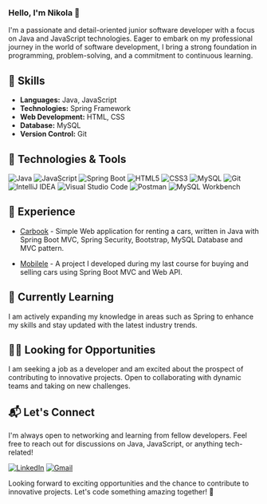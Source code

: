 ### Hello, I'm Nikola  👋

I'm a passionate and detail-oriented junior software developer with a focus on Java and JavaScript technologies. Eager to embark on my professional journey in the world of software development, I bring a strong foundation in programming, problem-solving, and a commitment to continuous learning.

## 🚀 Skills

- **Languages:** Java, JavaScript
- **Technologies:** Spring Framework
- **Web Development:** HTML, CSS
- **Database:** MySQL
- **Version Control:** Git

## 🔧 Technologies & Tools

![Java](https://img.shields.io/badge/Java-007396?style=for-the-badge&logo=java&logoColor=white)
![JavaScript](https://img.shields.io/badge/JavaScript-F7DF1E?style=for-the-badge&logo=javascript&logoColor=black)
![Spring Boot](https://img.shields.io/badge/Spring%20Boot-6DB33F?style=for-the-badge&logo=spring&logoColor=white)
![HTML5](https://img.shields.io/badge/HTML5-E34F26?style=for-the-badge&logo=html5&logoColor=white)
![CSS3](https://img.shields.io/badge/CSS3-1572B6?style=for-the-badge&logo=css3&logoColor=white)
![MySQL](https://img.shields.io/badge/MySQL-4479A1?style=for-the-badge&logo=mysql&logoColor=white)
![Git](https://img.shields.io/badge/Git-F05032?style=for-the-badge&logo=git&logoColor=white)
![IntelliJ IDEA](https://img.shields.io/badge/IntelliJ%20IDEA-000000?style=for-the-badge&logo=intellij-idea&logoColor=white)
![Visual Studio Code](https://img.shields.io/badge/Visual%20Studio%20Code-007ACC?style=for-the-badge&logo=visual-studio-code&logoColor=white)
![Postman](https://img.shields.io/badge/Postman-FF6C37?style=for-the-badge&logo=postman&logoColor=white)
![MySQL Workbench](https://img.shields.io/badge/MySQL%20Workbench-4479A1?style=for-the-badge&logo=mysql&logoColor=white)

## 💼 Experience

- [Carbook](https://github.com/NikolaGeorgiew/carbook) - Simple Web application for renting a cars, written in Java with Spring Boot MVC, Spring Security, Bootstrap, MySQL Database and MVC pattern.

- [Mobilele](https://github.com/NikolaGeorgiew/mobilele) - A project I developed during my last course for buying and selling cars using Spring Boot MVC and Web API.

## 🌱 Currently Learning

I am actively expanding my knowledge in areas such as Spring to enhance my skills and stay updated with the latest industry trends.

## 👯‍♂️ Looking for Opportunities

I am seeking a job as a developer and am excited about the prospect of contributing to innovative projects. Open to collaborating with dynamic teams and taking on new challenges.

## 📬 Let's Connect

I'm always open to networking and learning from fellow developers. Feel free to reach out for discussions on Java, JavaScript, or anything tech-related!

[![LinkedIn](https://img.shields.io/badge/LinkedIn-Connect-blue)](https://www.linkedin.com/in/nikolageorgiew/)
[![Gmail](https://img.shields.io/badge/Gmail-Send%20Email-red)](mailto:nikolageorgiev2000n@gmail.com)

Looking forward to exciting opportunities and the chance to contribute to innovative projects. Let's code something amazing together! 🚀

<!--
**NikolaGeorgiew/NikolaGeorgiew** is a ✨ _special_ ✨ repository because its `README.md` (this file) appears on your GitHub profile.

Here are some ideas to get you started:

- 🔭 I’m currently working on ...
- 🌱 I’m currently learning ...
- 👯 I’m looking to collaborate on ...
- 🤔 I’m looking for help with ...
- 💬 Ask me about ...
- 📫 How to reach me: ...
- 😄 Pronouns: ...
- ⚡ Fun fact: ...
-->
